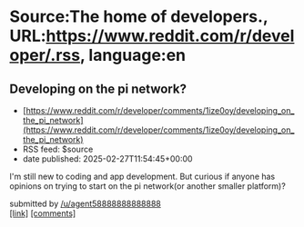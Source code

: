 # Source:The home of developers., URL:https://www.reddit.com/r/developer/.rss, language:en

## Developing on the pi network?
 - [https://www.reddit.com/r/developer/comments/1ize0oy/developing_on_the_pi_network](https://www.reddit.com/r/developer/comments/1ize0oy/developing_on_the_pi_network)
 - RSS feed: $source
 - date published: 2025-02-27T11:54:45+00:00

<!-- SC_OFF --><div class="md"><p>I&#39;m still new to coding and app development. But curious if anyone has opinions on trying to start on the pi network(or another smaller platform)? </p> </div><!-- SC_ON --> &#32; submitted by &#32; <a href="https://www.reddit.com/user/agent58888888888888"> /u/agent58888888888888 </a> <br/> <span><a href="https://www.reddit.com/r/developer/comments/1ize0oy/developing_on_the_pi_network/">[link]</a></span> &#32; <span><a href="https://www.reddit.com/r/developer/comments/1ize0oy/developing_on_the_pi_network/">[comments]</a></span>

